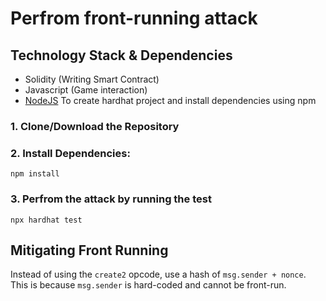 # Perfrom front-running attack

## Technology Stack & Dependencies

- Solidity (Writing Smart Contract)
- Javascript (Game interaction)
- [NodeJS](https://nodejs.org/en/) To create hardhat project and install dependencies using npm


### 1. Clone/Download the Repository

### 2. Install Dependencies:
```
npm install
```

### 3. Perfrom the attack by running the test
```
npx hardhat test
```

## Mitigating Front Running
Instead of using the `create2` opcode, use a hash of `msg.sender + nonce`. This is because `msg.sender` is hard-coded and cannot be front-run.